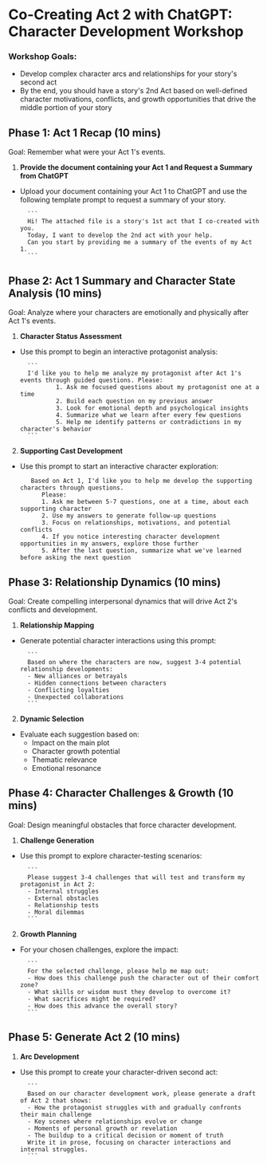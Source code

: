 # Co-Creating Act 2 with ChatGPT: Character Development Workshop

### Workshop Goals:
- Develop complex character arcs and relationships for your story's second act
- By the end, you should have a story's 2nd Act based on well-defined character motivations, conflicts, and growth opportunities that drive the middle portion of your story

## Phase 1: Act 1 Recap (10 mins)

Goal: Remember what were your Act 1's events.

1. **Provide the document containing your Act 1 and Request a Summary from ChatGPT**
- Upload your document containing your Act 1 to ChatGPT and use the following template prompt to request a summary of your story.

        ```
        Hi! The attached file is a story's 1st act that I co-created with you.
        Today, I want to develop the 2nd act with your help.
        Can you start by providing me a summary of the events of my Act 1.
        ```

## Phase 2: Act 1 Summary and Character State Analysis (10 mins)

Goal: Analyze where your characters are emotionally and physically after Act 1's events.

1. **Character Status Assessment**
- Use this prompt to begin an interactive protagonist analysis:

        ```
        I'd like you to help me analyze my protagonist after Act 1's events through guided questions. Please:
                1. Ask me focused questions about my protagonist one at a time
                2. Build each question on my previous answer
                3. Look for emotional depth and psychological insights
                4. Summarize what we learn after every few questions
                5. Help me identify patterns or contradictions in my character's behavior
        ```

2. **Supporting Cast Development**
- Use this prompt to start an interactive character exploration:

  ```
     Based on Act 1, I'd like you to help me develop the supporting characters through questions.
        Please:
        1. Ask me between 5-7 questions, one at a time, about each supporting character
        2. Use my answers to generate follow-up questions
        3. Focus on relationships, motivations, and potential conflicts
        4. If you notice interesting character development opportunities in my answers, explore those further
        5. After the last question, summarize what we've learned before asking the next question
   ```

## Phase 3: Relationship Dynamics (10 mins)

Goal: Create compelling interpersonal dynamics that will drive Act 2's conflicts and development.

1. **Relationship Mapping**
- Generate potential character interactions using this prompt:

        ```
        Based on where the characters are now, suggest 3-4 potential relationship developments:
        - New alliances or betrayals
        - Hidden connections between characters
        - Conflicting loyalties
        - Unexpected collaborations
        ```

2. **Dynamic Selection**
- Evaluate each suggestion based on:
  - Impact on the main plot
  - Character growth potential
  - Thematic relevance
  - Emotional resonance

## Phase 4: Character Challenges & Growth (10 mins)

Goal: Design meaningful obstacles that force character development.

1. **Challenge Generation**
- Use this prompt to explore character-testing scenarios:
        
        ```
        Please suggest 3-4 challenges that will test and transform my protagonist in Act 2:
        - Internal struggles
        - External obstacles
        - Relationship tests
        - Moral dilemmas
        ```

2. **Growth Planning**
- For your chosen challenges, explore the impact:

        ```
        For the selected challenge, please help me map out:
        - How does this challenge push the character out of their comfort zone?
        - What skills or wisdom must they develop to overcome it?
        - What sacrifices might be required?
        - How does this advance the overall story?
        ```

## Phase 5: Generate Act 2 (10 mins)

1. **Arc Development**
- Use this prompt to create your character-driven second act:

        ```
        Based on our character development work, please generate a draft of Act 2 that shows:
        - How the protagonist struggles with and gradually confronts their main challenge
        - Key scenes where relationships evolve or change
        - Moments of personal growth or revelation
        - The buildup to a critical decision or moment of truth
        Write it in prose, focusing on character interactions and internal struggles.
        ```
        
